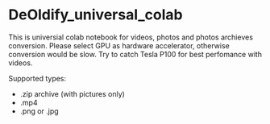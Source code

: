 # DeOldify_universal_colab

This is universial colab notebook for videos, photos and photos archieves conversion.
Please select GPU as hardware accelerator, otherwise conversion would be slow.
Try to catch Tesla P100 for best perfomance with videos.

Supported types:
-  .zip archive (with pictures only)
-  .mp4
-  .png or .jpg
